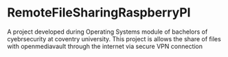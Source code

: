 # RemoteFileSharingRaspberryPI
A project developed during Operating Systems module of bachelors of cyebrsecurity at coventry university. This project is allows the share of files with openmediavault through the internet via secure VPN connection
